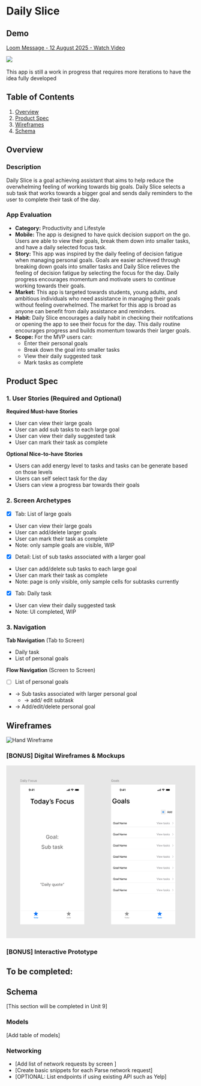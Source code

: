 # Daily Slice

## Demo 
<div>
    <a href="https://www.loom.com/share/e87e8b9771b94f1c8c2a7a7eb7a2f61d">
      <p>Loom Message - 12 August 2025 - Watch Video</p>
    </a>
    <a href="https://www.loom.com/share/e87e8b9771b94f1c8c2a7a7eb7a2f61d">
      <img style="max-width:300px;" src="https://cdn.loom.com/sessions/thumbnails/e87e8b9771b94f1c8c2a7a7eb7a2f61d-fef9ec79d2f96f51-full-play.gif">
    </a>
  </div>

  This app is still a work in progress that requires more iterations to have the idea fully developed

## Table of Contents

1. [Overview](#Overview)
2. [Product Spec](#Product-Spec)
3. [Wireframes](#Wireframes)
4. [Schema](#Schema)

## Overview

### Description

Daily Slice is a goal achieving assistant that aims to help reduce the overwhelming feeling of working towards big goals. Daily Slice selects a sub task that works towards a bigger goal and sends daily reminders to the user to complete their task of the day.  
### App Evaluation

- **Category:** Productivity and Lifestyle 
- **Mobile:** The app is designed to have quick decision support on the go. Users are able to view their goals, break them down into smaller tasks, and have a daily selected focus task. 
- **Story:** This app was inspired by the daily feeling of decision fatigue when managing personal goals. Goals are easier achieved through breaking down goals into smaller tasks and Daily Slice relieves the feeling of decision fatigue by selecting the focus for the day. Daily progress encourages momentum and motivate users to continue working towards their goals. 
- **Market:** This app is targeted towards students, young adults, and ambitious individuals who need assistance in managing their goals without feeling overwhelmed. The market for this app is broad as anyone can benefit from daily assistance and reminders. 
- **Habit:** Daily Slice encourages a daily habit in checking their notifcations or opening the app to see their focus for the day. This daily routine encourages progress and builds momentum towards their larger goals. 
- **Scope:** For the MVP users can:
    - Enter their personal goals
    - Break down the goal into smaller tasks
    - View their daily suggested task 
    - Mark tasks as complete

## Product Spec

### 1. User Stories (Required and Optional)

**Required Must-have Stories**

* User can view their large goals 
* User can add sub tasks to each large goal
* User can view their daily suggested task
* User can mark their task as complete

**Optional Nice-to-have Stories**

* Users can add energy level to tasks and tasks can be generate based on those levels
* Users can self select task for the day
* Users can view a progress bar towards their goals 

### 2. Screen Archetypes

- [X] Tab: List of large goals 
* User can view their large goals 
* User can add/delete larger goals
* User can mark their task as complete
* Note: only sample goals are visible, WIP

- [X] Detail: List of sub tasks associated with a larger goal 
* User can add/delete sub tasks to each large goal
* User can mark their task as complete
* Note: page is only visible, only sample cells for subtasks currently

- [X] Tab: Daily task
* User can view their daily suggested task
* Note: UI completed, WIP


### 3. Navigation

**Tab Navigation** (Tab to Screen)

* Daily task 
* List of personal goals 

**Flow Navigation** (Screen to Screen)

- [ ] List of personal goals 
* -> Sub tasks associated with larger personal goal 
    * -> add/ edit subtask 
* -> Add/edit/delete personal goal 


## Wireframes

![Hand Wireframe](images/hand_wireframe.png)

### [BONUS] Digital Wireframes & Mockups
![Figma Wireframe](images/figma_wireframe.png)



### [BONUS] Interactive Prototype

## To be completed: 

## Schema 

[This section will be completed in Unit 9]

### Models

[Add table of models]

### Networking

- [Add list of network requests by screen ]
- [Create basic snippets for each Parse network request]
- [OPTIONAL: List endpoints if using existing API such as Yelp]
